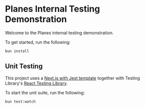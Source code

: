 # Planes Internal Testing Demonstration 

Welcome to the Planes internal testing demonstration.

To get started, run the following:

```bash
bun install
```

## Unit Testing

This project uses a [Next.js with Jest template](https://nextjs.org/docs/app/building-your-application/testing/jest#quickstart) together with Testing Library's [React Testing Library](https://testing-library.com/docs/react-testing-library/intro/).

To start the unit suite, run the following:

```bash
bun test:watch
```
